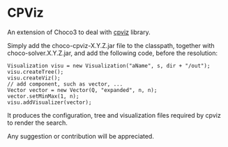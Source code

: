 CPViz
=====

An extension of Choco3 to deal with [cpviz](https://sourceforge.net/projects/cpviz/) library.

Simply add the choco-cpviz-X.Y.Z.jar file to the classpath, together with choco-solver.X.Y.Z.jar, and add the following code, before the resolution:

    Visualization visu = new Visualization("aName", s, dir + "/out");
    visu.createTree();
    visu.createViz();
    // add component, such as vector, ...
    Vector vector = new Vector(Q, "expanded", n, n);
    vector.setMinMax(1, n);
    visu.addVisualizer(vector);

It produces the configuration, tree and visualization files required by cpviz to render the search.

Any suggestion or contribution will be appreciated.